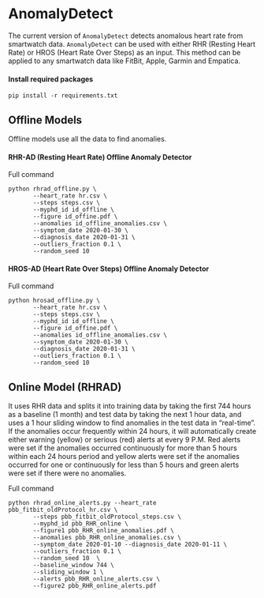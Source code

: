 # AnomalyDetect
The current version of `AnomalyDetect` detects anomalous heart rate from smartwatch data. `AnomalyDetect` can be used with either RHR (Resting Heart Rate) or HROS (Heart Rate Over Steps) as an input. This method can be applied to any smartwatch data like FitBit, Apple, Garmin and Empatica.


#### Install required packages

```
pip install -r requirements.txt
```


## Offline Models 

Offline models use all the data to find anomalies.

#### RHR-AD (Resting Heart Rate) Offline Anomaly Detector

Full command 
```
python rhrad_offline.py \
       --heart_rate hr.csv \
       --steps steps.csv \
       --myphd_id id_offline \
       --figure id_offine.pdf \
       --anomalies id_offline_anomalies.csv \
       --symptom_date 2020-01-30 \
       --diagnosis_date 2020-01-31 \
       --outliers_fraction 0.1 \
       --random_seed 10 
 ```
 

#### HROS-AD (Heart Rate Over Steps) Offline Anomaly Detector

Full command 
```
python hrosad_offline.py \
       --heart_rate hr.csv \
       --steps steps.csv \
       --myphd_id id_offline \
       --figure id_offine.pdf \
       --anomalies id_offline_anomalies.csv \
       --symptom_date 2020-01-30 \
       --diagnosis_date 2020-01-31 \
       --outliers_fraction 0.1 \
       --random_seed 10 
 ```
 
 

## Online Model (RHRAD)

It uses RHR data and splits it into training data by taking the first 744 hours as a baseline (1 month) and test data by taking the next 1 hour data, and uses a 1 hour sliding window to find anomalies in the test data in “real-time”. If the anomalies occur frequently within 24 hours, it will automatically create either warning (yellow) or serious (red) alerts at every 9 P.M. Red alerts were set if the anomalies occurred continuously for more than 5 hours within each 24 hours period and yellow alerts were set if the anomalies occurred for one or continuously for less than 5 hours and green alerts were set if there were no anomalies. 

Full command
```
python rhrad_online_alerts.py --heart_rate pbb_fitbit_oldProtocol_hr.csv \
       --steps pbb_fitbit_oldProtocol_steps.csv \
       --myphd_id pbb_RHR_online \
       --figure1 pbb_RHR_online_anomalies.pdf \
       --anomalies pbb_RHR_online_anomalies.csv \
       --symptom_date 2020-01-10 --diagnosis_date 2020-01-11 \
       --outliers_fraction 0.1 \
       --random_seed 10  \
       --baseline_window 744 \
       --sliding_window 1 \
       --alerts pbb_RHR_online_alerts.csv \
       --figure2 pbb_RHR_online_alerts.pdf
```
